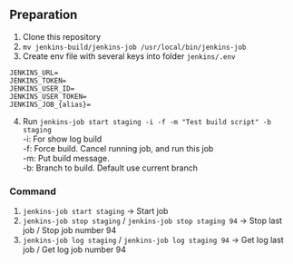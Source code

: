 ## Preparation
1. Clone this repository
2. `mv jenkins-build/jenkins-job /usr/local/bin/jenkins-job`
3. Create env file with several keys into folder `jenkins/.env`
```
JENKINS_URL=
JENKINS_TOKEN=
JENKINS_USER_ID=
JENKINS_USER_TOKEN=
JENKINS_JOB_{alias}=
```
4. Run `jenkins-job start staging -i -f -m "Test build script" -b staging`
<br/>-i: For show log build
<br/>-f: Force build. Cancel running job, and run this job
<br/>-m: Put build message.
<br/>-b: Branch to build. Default use current branch

### Command
1. `jenkins-job start staging` -> Start job
2. `jenkins-job stop staging` / `jenkins-job stop staging 94` -> Stop last job / Stop job number 94
3. `jenkins-job log staging` / `jenkins-job log staging 94` -> Get log last job / Get log job number 94
